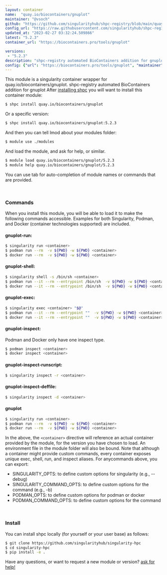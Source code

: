 ```yaml
---
layout: container
name:  "quay.io/biocontainers/gnuplot"
maintainer: "@vsoch"
github: "https://github.com/singularityhub/shpc-registry/blob/main/quay.io/biocontainers/gnuplot/container.yaml"
config_url: "https://raw.githubusercontent.com/singularityhub/shpc-registry/main/quay.io/biocontainers/gnuplot/container.yaml"
updated_at: "2023-02-27 03:32:24.509866"
latest: "5.2.3"
container_url: "https://biocontainers.pro/tools/gnuplot"

versions:
 - "5.2.3"
description: "shpc-registry automated BioContainers addition for gnuplot"
config: {"url": "https://biocontainers.pro/tools/gnuplot", "maintainer": "@vsoch", "description": "shpc-registry automated BioContainers addition for gnuplot", "latest": {"5.2.3": "sha256:7062c854e6772901260da3b5a4ebe96760a15914d1377a7f185f73763687eb3e"}, "tags": {"5.2.3": "sha256:7062c854e6772901260da3b5a4ebe96760a15914d1377a7f185f73763687eb3e"}, "docker": "quay.io/biocontainers/gnuplot"}
---
```


This module is a singularity container wrapper for quay.io/biocontainers/gnuplot.
shpc-registry automated BioContainers addition for gnuplot
After [installing shpc](#install) you will want to install this container module:


```bash
$ shpc install quay.io/biocontainers/gnuplot
```

Or a specific version:

```bash
$ shpc install quay.io/biocontainers/gnuplot:5.2.3
```

And then you can tell lmod about your modules folder:

```bash
$ module use ./modules
```

And load the module, and ask for help, or similar.

```bash
$ module load quay.io/biocontainers/gnuplot/5.2.3
$ module help quay.io/biocontainers/gnuplot/5.2.3
```

You can use tab for auto-completion of module names or commands that are provided.

<br>

### Commands

When you install this module, you will be able to load it to make the following commands accessible.
Examples for both Singularity, Podman, and Docker (container technologies supported) are included.

#### gnuplot-run:

```bash
$ singularity run <container>
$ podman run --rm  -v ${PWD} -w ${PWD} <container>
$ docker run --rm  -v ${PWD} -w ${PWD} <container>
```

#### gnuplot-shell:

```bash
$ singularity shell -s /bin/sh <container>
$ podman run --it --rm --entrypoint /bin/sh  -v ${PWD} -w ${PWD} <container>
$ docker run --it --rm --entrypoint /bin/sh  -v ${PWD} -w ${PWD} <container>
```

#### gnuplot-exec:

```bash
$ singularity exec <container> "$@"
$ podman run --it --rm --entrypoint ""  -v ${PWD} -w ${PWD} <container> "$@"
$ docker run --it --rm --entrypoint ""  -v ${PWD} -w ${PWD} <container> "$@"
```

#### gnuplot-inspect:

Podman and Docker only have one inspect type.

```bash
$ podman inspect <container>
$ docker inspect <container>
```

#### gnuplot-inspect-runscript:

```bash
$ singularity inspect -r <container>
```

#### gnuplot-inspect-deffile:

```bash
$ singularity inspect -d <container>
```



#### gnuplot

```bash
$ singularity run <container>
$ podman run --rm  -v ${PWD} -w ${PWD} <container>
$ docker run --rm  -v ${PWD} -w ${PWD} <container>
```


In the above, the `<container>` directive will reference an actual container provided
by the module, for the version you have chosen to load. An environment file in the
module folder will also be bound. Note that although a container
might provide custom commands, every container exposes unique exec, shell, run, and
inspect aliases. For anycommands above, you can export:

 - SINGULARITY_OPTS: to define custom options for singularity (e.g., --debug)
 - SINGULARITY_COMMAND_OPTS: to define custom options for the command (e.g., -b)
 - PODMAN_OPTS: to define custom options for podman or docker
 - PODMAN_COMMAND_OPTS: to define custom options for the command

<br>

### Install

You can install shpc locally (for yourself or your user base) as follows:

```bash
$ git clone https://github.com/singularityhub/singularity-hpc
$ cd singularity-hpc
$ pip install -e .
```

Have any questions, or want to request a new module or version? [ask for help!](https://github.com/singularityhub/singularity-hpc/issues)